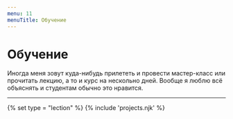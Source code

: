 ```yaml
---
menu: 11
menuTitle: Обучение
---
```


# Обучение

Иногда меня зовут куда-нибудь прилететь и провести мастер-класс или прочитать лекцию, а то и курс на нескольно дней. Вообще я люблю всё объяснять и студентам обычно это нравится.


---

{% set type = "lection" %}
{% include 'projects.njk' %}

